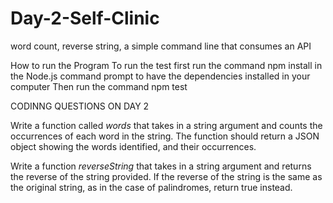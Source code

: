 # Day-2-Self-Clinic
word count, reverse string, a simple command line that consumes an API


How to run the Program
To run the test first  run the command npm install  in the Node.js command prompt  to have the dependencies installed in your computer
Then run the command npm test


CODINNG QUESTIONS ON DAY 2

Write a function called *words* that takes in a string argument and counts the occurrences of each word in the string.
The function should return a JSON object showing the words identified, and their occurrences.




Write a function *reverseString* that takes in a string argument and returns the reverse of the string provided.
If the reverse of the string is the same as the original string, as in the case of palindromes, return true instead.
